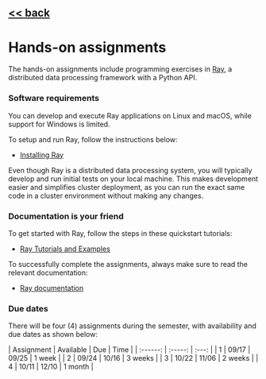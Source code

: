 ## [<< back](./index.html)

# Hands-on assignments

The hands-on assignments include programming exercises in [Ray](https://ray.io), a distributed data processing framework with a Python API.

### Software requirements
You can develop and execute Ray applications on Linux and macOS, while support for Windows is limited. 

To setup and run Ray, follow the instructions below:
- [Installing Ray](https://docs.ray.io/en/latest/installation.html)

Even though Ray is a distributed data processing system, you will typically develop and run initial tests on your local machine. This makes development easier and simplifies cluster deployment, as you can run the exact same code in a cluster environment without making any changes.

### Documentation is your friend
To get started with Ray, follow the steps in these quickstart tutorials:
- [Ray Tutorials and Examples](https://docs.ray.io/en/latest/auto_examples/overview.html)

To successfully complete the assignments, always make sure to read the relevant documentation:
- [Ray documentation](https://docs.ray.io/en/latest/)

### Due dates
There will be four (4) assignments during the semester, with availability and due dates as shown below:

| Assignment | Available | Due | Time |
| :------: | :-----: | :---: | 
| 1 | 09/17 | 09/25 | 1 week |
| 2 | 09/24 | 10/16 | 3 weeks |
| 3 | 10/22 | 11/06 | 2 weeks |
| 4 | 10/11 | 12/10 | 1 month |
